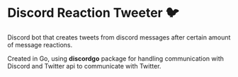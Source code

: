 # Discord Reaction Tweeter 🐦

Discord bot that creates tweets from discord messages after certain amount of message reactions.

Created in Go, using **discordgo** package for handling communication with Discord and Twitter api
to communicate with Twitter.
